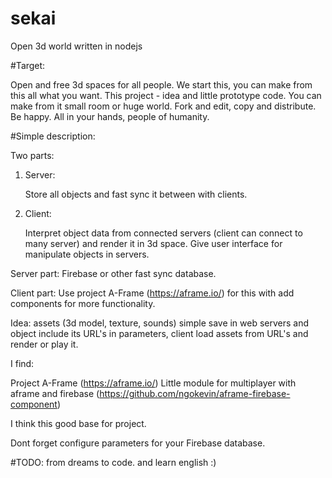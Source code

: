 # sekai
Open 3d world written in nodejs

#Target: 
        
  Open and free 3d spaces for all people.
  We start this, you can make from this all what you want.
  This project - idea and little prototype code.
  You can make from it small room or huge world.
  Fork and edit, copy and distribute. Be happy.
  All in your hands, people of humanity.


#Simple description:

Two parts:

1. Server:

   Store all objects and fast sync it between with clients.      

2. Client: 
   
   Interpret object data from connected 
   servers (client can connect to many server) and 
   render it in 3d space.
   Give user interface for manipulate objects in servers.

Server part: Firebase or other fast sync database.

Client part: Use project A-Frame (https://aframe.io/) for this with add
             components for more functionality.

Idea: assets (3d model, texture, sounds) simple save in web servers and
      object include its URL's in parameters, client load assets from URL's
      and render or play it.


I find:

Project A-Frame
(https://aframe.io/)
Little module for multiplayer with aframe and firebase
(https://github.com/ngokevin/aframe-firebase-component)

I think this good base for project.

Dont forget configure parameters for your Firebase database.

#TODO: from dreams to code. and learn english :)

